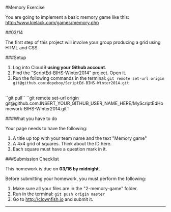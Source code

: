 #Memory Exercise

You are going to implement a basic memory game like this: http://www.kielack.com/games/memory.php

##03/14

The first step of this project will involve your group producing a grid using HTML and CSS.

###Setup

1. Log into Cloud9 **using your Github account**.
2. Find the "ScriptEd-BIHS-Winter2014" project. Open it.
3. Run the following commands in the terminal: 
  ``git remote set-url origin git@github.com:dopeboy/ScriptEd-BIHS-Winter2014.git``
  <br/>
  ``git pull``
  ``git remote set-url origin git@github.com:INSERT_YOUR_GITHUB_USER_NAME_HERE/MyScriptEdHomework-BIHS-Winter2014.git``
 
###What you have to do

Your page needs to have the following:

1. A title up top with your team name and the text "Memory game" 
2. A 4x4 grid of squares. Think about the ID here.
3. Each square must have a question mark in it.


###Submission Checklist

This homework is due on **03/16 by midnight**. 

Before submitting your homework, you must perform the following:

1. Make sure all your files are in the "2-memory-game" folder.
2. Run in the terminal: ``git push origin master``
3. Go to http://clownfish.io and submit it.
 
-----------------------
